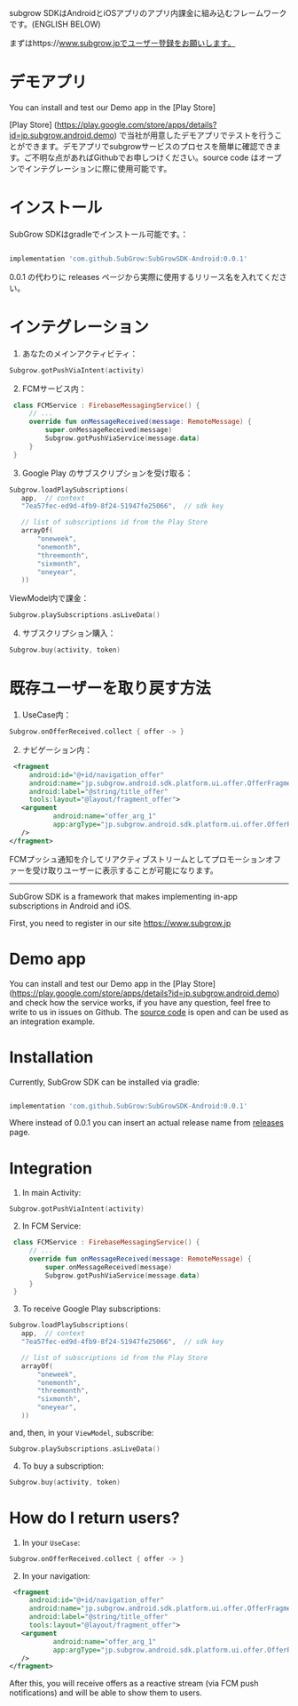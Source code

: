 
subgrow SDKはAndroidとiOSアプリのアプリ内課金に組み込むフレームワークです。(ENGLISH BELOW)

まずはhttps://www.subgrow.jpでユーザー登録をお願いします。

# デモアプリ
You can install and test our Demo app in the [Play Store]

[Play Store] (https://play.google.com/store/apps/details?id=jp.subgrow.android.demo) で当社が用意したデモアプリでテストを行うことができます。デモアプリでsubgrowサービスのプロセスを簡単に確認できます。ご不明な点があればGithubでお申しつけください。source code はオープンでインテグレーションに際に使用可能です。

# インストール

SubGrow SDKはgradleでインストール可能です。：

```groovy

implementation 'com.github.SubGrow:SubGrowSDK-Android:0.0.1'
```
0.0.1 の代わりに releases ページから実際に使用するリリース名を入れてください。

# インテグレーション

1. あなたのメインアクティビティ：
```kotlin
Subgrow.gotPushViaIntent(activity)
```
2. FCMサービス内：

```kotlin
 class FCMService : FirebaseMessagingService() {
     // ...
     override fun onMessageReceived(message: RemoteMessage) {
         super.onMessageReceived(message)
         Subgrow.gotPushViaService(message.data)
     }
 }
```

3. Google Play のサブスクリプションを受け取る：
```kotlin
Subgrow.loadPlaySubscriptions(
   app,  // context
   "7ea57fec-ed9d-4fb9-8f24-51947fe25066",  // sdk key

   // list of subscriptions id from the Play Store
   arrayOf( 
       "oneweek",
       "onemonth",
       "threemonth",
       "sixmonth",
       "oneyear",
   ))
```

ViewModel内で課金：

```kotlin
Subgrow.playSubscriptions.asLiveData()
```

4. サブスクリプション購入：

```kotlin
Subgrow.buy(activity, token)
```

# 既存ユーザーを取り戻す方法

1. UseCase内：
```kotlin
Subgrow.onOfferReceived.collect { offer -> }
```

2. ナビゲーション内：
```xml
 <fragment
     android:id="@+id/navigation_offer"
     android:name="jp.subgrow.android.sdk.platform.ui.offer.OfferFragment"
     android:label="@string/title_offer"
     tools:layout="@layout/fragment_offer">
   <argument
           android:name="offer_arg_1"
           app:argType="jp.subgrow.android.sdk.platform.ui.offer.OfferParams"
   />
</fragment> 
```

 FCMプッシュ通知を介してリアクティブストリームとしてプロモーションオファーを受け取りユーザーに表示することが可能になります。

-------------
SubGrow SDK is a framework that makes implementing
in-app subscriptions in Android and iOS.


First, you need to register in our site https://www.subgrow.jp

# Demo app
You can install and test our Demo app in the [Play Store]
(https://play.google.com/store/apps/details?id=jp.subgrow.android.demo) and check how
the service works, if you have any question, feel
free to write to us in issues on Github. The [source code](./demo) is open and can be used as an integration example.

# Installation
Currently, SubGrow SDK can be installed via gradle:

```groovy

implementation 'com.github.SubGrow:SubGrowSDK-Android:0.0.1'
```

Where instead of 0.0.1 you can insert an actual release name from [releases](https://github.com/SubGrow/SubGrowSDK-Android/releases) page.

# Integration

1. In main Activity:
```kotlin
Subgrow.gotPushViaIntent(activity)
```
2. In FCM Service:

```kotlin
 class FCMService : FirebaseMessagingService() {
     // ...
     override fun onMessageReceived(message: RemoteMessage) {
         super.onMessageReceived(message)
         Subgrow.gotPushViaService(message.data)
     }
 }
```

3. To receive Google Play subscriptions:
```kotlin
Subgrow.loadPlaySubscriptions(
   app,  // context
   "7ea57fec-ed9d-4fb9-8f24-51947fe25066",  // sdk key

   // list of subscriptions id from the Play Store
   arrayOf( 
       "oneweek",
       "onemonth",
       "threemonth",
       "sixmonth",
       "oneyear",
   ))
```

and, then, in your `ViewModel`, subscribe:

```kotlin
Subgrow.playSubscriptions.asLiveData()
```

4. To buy a subscription:

```kotlin
Subgrow.buy(activity, token)
```

# How do I return users?

1. In your `UseCase`:
```kotlin
Subgrow.onOfferReceived.collect { offer -> }
```

2. In your navigation:
```xml
 <fragment
     android:id="@+id/navigation_offer"
     android:name="jp.subgrow.android.sdk.platform.ui.offer.OfferFragment"
     android:label="@string/title_offer"
     tools:layout="@layout/fragment_offer">
   <argument
           android:name="offer_arg_1"
           app:argType="jp.subgrow.android.sdk.platform.ui.offer.OfferParams"
   />
</fragment> 
```

After this, you will receive offers as a reactive
stream (via FCM push notifications) and will be
able to show them to users.


